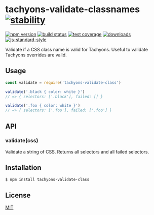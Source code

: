 # tachyons-validate-classnames [![stability][0]][1]
[![npm version][2]][3] [![build status][4]][5] [![test coverage][6]][7]
[![downloads][8]][9] [![js-standard-style][10]][11]

Validate if a CSS class name is valid for Tachyons. Useful to validate
Tachyons overrides are valid.

## Usage
```js
const validate = require('tachyons-validate-class')

validate('.black { color: white }')
// => { selectors: ['.black'], failed: [] }

validate('.foo { color: white }')
// => { selectors: ['.foo'], failed: ['.foo'] }
```

## API
### validate(css)
Validate a string of CSS. Returns all selectors and all failed selectors.

## Installation
```sh
$ npm install tachyons-validate-class
```

## License
[MIT](https://tldrlegal.com/license/mit-license)

[0]: https://img.shields.io/badge/stability-experimental-orange.svg?style=flat-square
[1]: https://nodejs.org/api/documentation.html#documentation_stability_index
[2]: https://img.shields.io/npm/v/tachyons-validate-class.svg?style=flat-square
[3]: https://npmjs.org/package/tachyons-validate-class
[4]: https://img.shields.io/travis/yoshuawuyts/tachyons-validate-class/master.svg?style=flat-square
[5]: https://travis-ci.org/yoshuawuyts/tachyons-validate-class
[6]: https://img.shields.io/codecov/c/github/yoshuawuyts/tachyons-validate-class/master.svg?style=flat-square
[7]: https://codecov.io/github/yoshuawuyts/tachyons-validate-class
[8]: http://img.shields.io/npm/dm/tachyons-validate-class.svg?style=flat-square
[9]: https://npmjs.org/package/tachyons-validate-class
[10]: https://img.shields.io/badge/code%20style-standard-brightgreen.svg?style=flat-square
[11]: https://github.com/feross/standard
